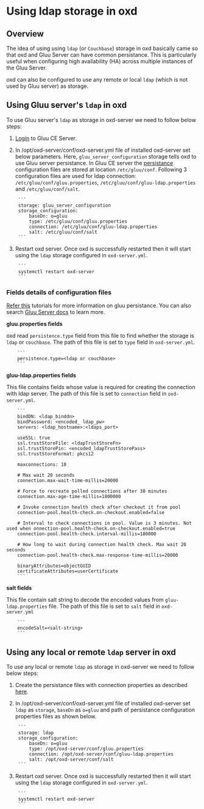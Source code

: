 # Using ldap storage in oxd

## Overview

The idea of using using `ldap` (or `Couchbase`) storage in oxd basically came so that oxd and Gluu Server can have common persistance. This is particularly useful when configuring high availability (HA) across multiple instances of the Gluu Server. 

oxd can also be configured to use any remote or local `ldap` (which is not used by Gluu server) as storage.

## Using Gluu server's `ldap` in oxd

To use Gluu server's `ldap` as storage in oxd-server we need to follow below steps:

1. [Login](https://www.gluu.org/docs/gluu-server/installation-guide/install-ubuntu/#start-the-server-and-log-in) to Gluu CE Server.

1. In /opt/oxd-server/conf/oxd-server.yml file of installed oxd-server set below parameters. Here, `gluu_server_configuration` storage tells oxd to use Gluu server persistance. In Gluu CE server the [persistance](https://www.gluu.org/docs/gluu-server/reference/persistence) configuration files are stored at location `/etc/gluu/conf`. Following 3 configuration files are used for ldap connection: `/etc/gluu/conf/gluu.properties`, `/etc/gluu/conf/gluu-ldap.properties` and `/etc/gluu/conf/salt`.

        ```
        storage: gluu_server_configuration
        storage_configuration:
            baseDn: o=gluu
            type: /etc/gluu/conf/gluu.properties
            connection: /etc/gluu/conf/gluu-ldap.properties
            salt: /etc/gluu/conf/salt
        ```
  
1. Restart oxd server. Once oxd is successfully restarted then it will start using the `ldap` storage configured in `oxd-server.yml`.

        ```
        systemctl restart oxd-server
        ```

### Fields details of configuration files

[Refer this](https://www.gluu.org/docs/gluu-server/reference/persistence) tutorials for more information on gluu persistance. You can also search [Gluu Server docs](https://www.gluu.org/docs/gluu-server) to learn more.

**gluu.properties fields**

oxd read `persistence.type` field from this file to find whether the storage is `ldap` or `couchbase`. The path of this file is set to `type` field in `oxd-server.yml`.

        ```
        persistence.type=<ldap or couchbase>
        ```

**gluu-ldap.properties fields**

This file contains fields whose value is required for creating the connection with ldap server. The path of this file is set to `connection` field in `oxd-server.yml`.

        ```
        bindDN: <ldap_binddn>
        bindPassword: <encoded_ ldap_pw>
        servers: <ldap_hostname>:<ldaps_port>

        useSSL: true
        ssl.trustStoreFile: <ldapTrustStoreFn>
        ssl.trustStorePin: <encoded_ldapTrustStorePass>
        ssl.trustStoreFormat: pkcs12

        maxconnections: 10

        # Max wait 20 seconds
        connection.max-wait-time-millis=20000

        # Force to recreate polled connections after 30 minutes
        connection.max-age-time-millis=1800000

        # Invoke connection health check after checkout it from pool
        connection-pool.health-check.on-checkout.enabled=false

        # Interval to check connections in pool. Value is 3 minutes. Not used when onnection-pool.health-check.on-checkout.enabled=true
        connection-pool.health-check.interval-millis=180000

        # How long to wait during connection health check. Max wait 20 seconds
        connection-pool.health-check.max-response-time-millis=20000

        binaryAttributes=objectGUID
        certificateAttributes=userCertificate
        ```

**salt fields**

This file contain salt string to decode the encoded values from `gluu-ldap.properties` file. The path of this file is set to `salt` field in `oxd-server.yml`

        ```
        encodeSalt=<salt-string>
        ```

## Using any local or remote `ldap` server in oxd

To use any local or remote `ldap` as storage in oxd-server we need to follow below steps:

1. Create the persistance files with connection properties as described [here](#fields-details-of-configuration-files).

1. In /opt/oxd-server/conf/oxd-server.yml file of installed oxd-server set `ldap` as `storage`, `baseDn` as `o=gluu` and path of persistance configuration properties files as shown below. 

        ```
        storage: ldap
        storage_configuration:
            baseDn: o=gluu
            type: /opt/oxd-server/conf/gluu.properties
            connection: /opt/oxd-server/conf/gluu-ldap.properties
            salt: /opt/oxd-server/conf/salt
        ```


1. Restart oxd server. Once oxd is successfully restarted then it will start using the `ldap` storage configured in `oxd-server.yml`.

        ```
        systemctl restart oxd-server
        ```
